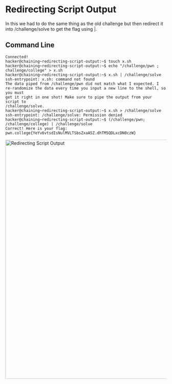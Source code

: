 # Redirecting Script Output
In this we had to do the same thing as the old challenge but then redirect it into /challenge/solve to get the flag using |.
## Command Line
```
Connected!
hacker@chaining~redirecting-script-output:~$ touch x.sh
hacker@chaining~redirecting-script-output:~$ echo "/challenge/pwn ; challenge/college" > x.sh
hacker@chaining~redirecting-script-output:~$ x.sh | /challenge/solve
ssh-entrypoint: x.sh: command not found
The data piped from /challenge/pwn did not match what I expected. I
re-randomize the data every time you input a new line to the shell, so you must
get it right in one shot! Make sure to pipe the output from your script to
/challenge/solve.
hacker@chaining~redirecting-script-output:~$ x.sh > /challenge/solve
ssh-entrypoint: /challenge/solve: Permission denied
hacker@chaining~redirecting-script-output:~$ (/challenge/pwn; /challenge/college) | /challenge/solve
Correct! Here is your flag:
pwn.college{YeYv6vtsdIsNulMVLTSbsZxaA5Z.dhTM5QDLxcDN0czW}
```
<img width="748" alt="Redirecting Script Output" src="https://github.com/user-attachments/assets/7a91605b-9270-4cce-9448-c64dec7df393">
